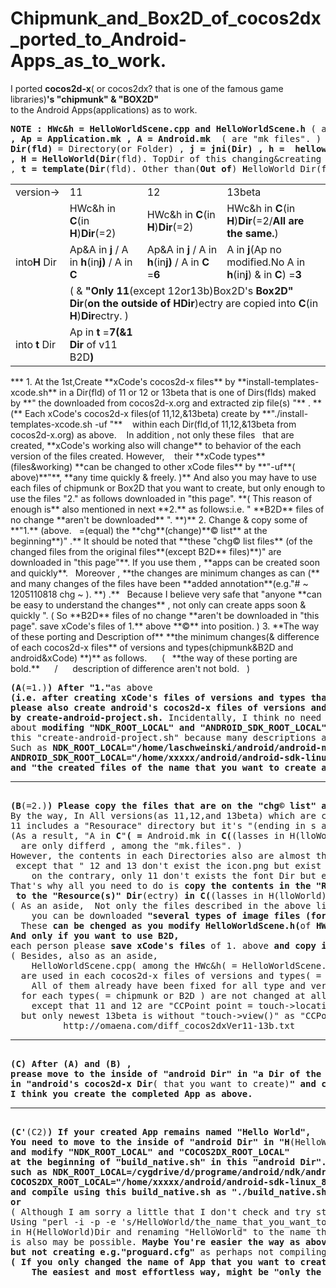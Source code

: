 Chipmunk_and_Box2D_of_cocos2dx_ported_to_Android-Apps_as_to_work.
=============================
I ported **cocos2d-x**( or cocos2dx? that is one of the famous game libraries)**'s "chipmunk" & "BOX2D"**  
to the Android Apps(applications) as  to work.  
<pre><b>NOTE : HWc&h = HelloWorldScene.cpp and HelloWorldScene.h</b> ( are "C++(cpp & h) files". )
<b>, Ap = Application.mk , A = Android.mk</b>  ( are "mk files". )
<b>Dir(fld)</b> = Directory(or Folder) , <b>j = jni(Dir) , h =  helloworld(Dir) , C = Classes(Dir)
, H = HelloWorld(Dir</b>(fld). TopDir of this changing&creating , not "helloworld(Dir)" above. <b>)</b>
, <b>t = template(Dir</b>(fld). Other than(<b>Out of</b>) <b>H</b>elloWorld Dir(fld). <b>)</b> &nbsp;&nbsp; &nbsp; <b>/ &nbsp;&nbsp; B2D = Box2D</b>(Dirs or files)
</pre>
<table><tr>
<td>version→</td>
<td>11</td><td>12</td>
<td>13beta</td></tr>
<tr>
<td rowspan=3>into<b>H</b> Dir</td>
<td>HWc&h in <b>C</b>(in <b>H</b>)<b>Dir</b>(=2)</td>
<td>HWc&h in <b>C</b>(in <b>H</b>)<b>Dir</b>(=2)</td>
<td>HWc&h in <b>C</b>(in <b>H</b>)<b>Dir</b>(=2/<b>All are the same.</b>)</td></tr>

<td>Ap&A in <b>j</b> / A in <b>h</b>(in<b>j)</b> / A in <b>C</b></td>
<td>Ap&A in <b>j</b> / A in <b>h</b>(in<b>j)</b> / A in <b>C</b> =<b>6</b></td>
<td>A in <b>j</b>(Ap no modified.No A in <b>h</b>(in<b>j</b>) & in <b>C</b>) =<b>3</b></td></tr>

<tr>
<td colspan=3>( & <b>"Only 11</b>(except 12or13b)Box2D's <b>Box2D" Dir</b>(<b>on the outside of HDir</b>)ectry are copied into <b>C</b>(in <b>H</b>)<b>Dir</b>ectry. )</td>
</tr>

<tr>
<td>into<b>&nbsp;t</b> Dir</td>
<td>Ap in <b>t</b> =<b>7(&1 Dir</b> of v11 B2D<b>)</b></td>
<td></td>
<td></td>
</tr></table>
***
1. At the 1st,Create **xCode's cocos2d-x files** by **install-templates-xcode.sh** in a Dir(fld) of 11 or 12 or 13beta  
that is one of Dirs(flds) maked by **" the downloaded from cocos2d-x.org and extracted zip file(s) "** .  
**(** Each xCode's cocos2d-x files(of 11,12,&13beta) create by **"./install-templates-xcode.sh -uf "**  
&nbsp;&nbsp;&nbsp;within each Dir(fld,of 11,12,&13beta from cocos2d-x.org) as above. &nbsp;&nbsp; In addition , not only these files  
&nbsp;&nbsp;that are created, **xCode's working also will change** to behavior of the each version of the files created. However,  
&nbsp;&nbsp;&nbsp;their **xCode types**(files&working) **can be changed to other xCode files** by **"-uf**( above)**"**, **any time quickly & freely. )**  
And also you may have to use each files of chipmunk or Box2D  
that you want to create, but only enough to use the files "2." as follows downloaded in "this page".  
**( This reason of enough is** also mentioned in next **2.** as follows:i.e. " **B2D** files of no change **aren't be downloaded** ". **)**
2. Change & copy some of **"1.**&nbsp;(above. &nbsp; =(equal) the **chg**(change)**&copy list** at the beginning**)" .** It should be noted that  
**these "chg&copy list files** (of the changed files from the original files**(except B2D** files)**)" are downloaded in "this page"**.  
If you use them , **apps can be created soon and quickly**. &nbsp;&nbsp;Moreover , **the changes are minimum changes  
as can (** and many changes of the files have been **added annotation**(e.g."# ~ 1205110818 chg ~ ). **) .** &nbsp; Because  
I believe very safe that "anyone **can be easy to understand the changes** , not only can create apps soon & quickly ".  
( So **B2D** files of no change **aren't be downloaded in "this page". save xCode's files of 1.** above **&copy** into position. )  
3. **The way of these porting and Description of**  
**the minimum changes(& difference of each cocos2d-x files** of versions and types(chipmunk&B2D and android&xCode) **)**  
as follows. &nbsp;&nbsp; &nbsp; ( &nbsp; **the way of these porting are bold.** &nbsp;&nbsp; &nbsp; / &nbsp; &nbsp;&nbsp; description of difference aren't not bold. &nbsp; )
<pre>
<b>(A</b>(=1.)<b>) After "1."</b>as above
<b>(i.e. after creating xCode's files of versions and types that you want to create),
please also create android's cocos2d-x files of versions and types that you want to create
by create-android-project.sh.</b> Incidentally, I think no need particularly for descriptions
about <b>modifing "NDK_ROOT_LOCAL" and "ANDROID_SDK_ROOT_LOCAL"</b> at the beginning of
this "create-android-project.sh" because many descriptions already exist in various other places.
Such as <b>NDK_ROOT_LOCAL="/home/laschweinski/android/android-ndk-r5"( → "/xxx/android-ndk-r(6,7etc)")
ANDROID_SDK_ROOT_LOCAL="/home/xxxxx/android/android-sdk-linux_86"( → "/Applications/android-sdk")
and "the created files of the name that you want to create are used (C) below.</b>
<hr>
<b>(B</b>(=2.)<b>) Please copy the files that are on the "chg&copy list" as of the list.</b>
By the way, In All versions(as 11,12,and 13beta) which are created by "create-android.sh",
11 includes a "Resourace" directory but it's "(ending in s and) Resources" in 12 and 13b.
(As a result, "A in <b>C</b>"<b>( =</b> Android.mk in <b>C(</b>(lasses in H(lloWorld))<b>Dir</b>(ectry)<b>)</b> <b>)</b> of 11
&nbsp; are only differd , among the "mk.files". )
However, the contents in each Directories also are almost the same
&nbsp;except that " 12 and 13 don't exist the icon.png but exist the font Dir,
&nbsp; &nbsp; on the contrary, only 11 don't exists the font Dir but exist icon.png ".
That's why all you need to do is <b>copy the contents in the "Resource(s)" Dir</b>(ectry)
&nbsp;<b>to the "Resource(s)" Dir</b>(ectry) <b>in C(</b>(lasses in H(lloWorld))<b>Dir</b>(ectry)<b>)</b> that you want create.
( As an aside,&nbsp; Not only the files described in the above list,
&nbsp; &nbsp; you can be downloaded <b>"several types of image files (for B2D)"</b> in this page.
&nbsp; These <b>can be chenged as you modify HelloWorldScene.h(</b>of <b>HWc&h</b> files<b>) any time quickly & freely.</b> )
<b>And only if you want to use B2D,</b>
each person please <b>save xCode's files</b> of 1. above <b>and copy into position</b> such as sorry in repeating<b>.</b>
( Besides, also as an aside,
&nbsp; &nbsp; HelloWorldScene.cpp( among the HWc&h( = HelloWorldScene.cpp and HelloWorldScene.h) )
&nbsp; are used in each cocos2d-x files of versions and types( = chipmunk & B2D and android & xCode ).
&nbsp; &nbsp; All of them already have been fixed for all type and version. but HelloWorldScene.cpp
&nbsp; for each types( = chipmunk or B2D ) are not changed at all and used in exactly the same content
&nbsp; &nbsp; except that 11 and 12 are "CCPoint point = touch->locationInView(touch->view());"
&nbsp; but only newest 13beta is without "touch->view()" as "CCPoint point = touch->locationInView();".
&nbsp; &nbsp; &nbsp; &nbsp; &nbsp; http://omaena.com/diff_cocos2dxVer11-13b.txt&nbsp; &nbsp; &nbsp; &nbsp; &nbsp; )
<hr>
<b>(C) After (A) and (B) , 
prease move to the inside of "android Dir" in "a Dir of the name that you want to create</b><b>"
in "android's cocos2d-x Dir</b>( that you want to create)<b>" and compile using "./build_native.sh".
I think you create the completed App as above.</b>
<hr>
<b>(C'</b>(C2)<b>) If your created App remains named "Hello World",
You need to move to the inside of "android Dir" in "H</b>(HelloWorld)<b>Dir" </b>such as <b>(C)</b> above
<b>and modify "NDK_ROOT_LOCAL" and "COCOS2DX_ROOT_LOCAL"
at the beginning of "build_native.sh" in this "android Dir".
such as NDK_ROOT_LOCAL=/cygdrive/d/programe/android/ndk/android-ndk-r6b( → /xxx/android-ndk-r(6,7etc))
COCOS2DX_ROOT_LOCAL="/home/xxxxx/android/android-sdk-linux_86"( → (the pass of android's cocos2d-x) &nbsp;)
and compile using this build_native.sh as "./build_native.sh"</b>(such as <b>(C)</b> above)<b>.
or </b>
( Although I am sorry a little that I don't check and try still firmly in fact, )
Using "perl -i -p -e 's/HelloWorld/the_name_that_you_want_to_create/g' `find . -type f`"
in H(HelloWorld)Dir and renaming "HelloWorld" to the name that you want to create
is also may be possible. <b>Maybe You're easier the way as above, 
but not creating e.g."proguard.cfg"</b> as perhaps not compiling the "apk" file <b>.
( If you only changed the name of App that you want to create,
&nbsp; &nbsp; The easiest and most effortless way, might be "only the modifying of string.xml ". )</b>
</pre>